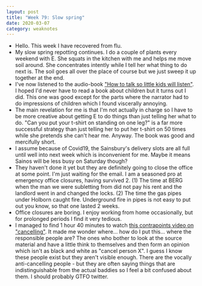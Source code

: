 ```yaml
---
layout: post
title: "Week 79: Slow spring"
date: 2020-03-07
category: weaknotes
---
```

* Hello. This week I have recovered from flu.
* My slow spring repotting continues. I do a couple of plants every weekend with E. She squats in the kitchen with me and helps me move soil around. She concentrates intently while I tell her what thing to do next is. The soil goes all over the place of course but we just sweep it up together at the end.
* I've now listened to the audio-book ["How to talk so little kids will listen"](https://www.audible.co.uk/pd/How-to-Talk-So-Little-Kids-Will-Listen-Audiobook/B01N1LV1TH?source_code=M2M30DFT1BkSH121515013C&source_code=M2M14DFT1BkSH082015011R&ds_rl=1235779&ipRedirectOverride=true). I hoped I'd never have to read a book about children but it turns out I did. This one was good except for the parts where the narrator had to do impressions of children which I found viscerally annoying.
* The main revelation for me is that I'm not actually in charge so I have to be more creative about getting E to do things than just telling her what to do. "Can you put your t-shirt on standing on one leg?" is a far more successful strategy than just telling her to put her t-shirt on 50 times while she pretends she can't hear me. Anyway. The book was good and mercifully short.
* I assume because of Covid19, the Sainsbury's delivery slots are all full until well into next week which is inconvenient for me. Maybe it means Sainos will be less busy on Saturday though?
* They haven't done it yet but they are definitely going to close the office at some point. I'm just waiting for the email. I am a seasoned pro at emergency office closures, having survived 2. (1) The time at BERG when the man we were subletting from did not pay his rent and the landlord went in and changed the locks. (2) The time the gas pipes under Holborn caught fire. Underground fire in pipes is not easy to put out you know, so that one lasted 2 weeks.
* Office closures are boring. I enjoy working from home occasionally, but for prolonged periods I find it very tedious.
* I managed to find 1 hour 40 minutes to watch [this contrapoints video on "cancelling"](https://www.youtube.com/watch?v=OjMPJVmXxV8). It made me wonder where... how do I put this... where the responsible people are? The ones who bother to look at the source material and have a little think to themselves and then form an opinion which isn't as black and white as "cancel person X". I guess I know these people exist but they aren't visible enough. There are the vocally anti-cancelling people - but they are often saying things that are indistinguishable from the actual baddies so I feel a bit confused about them. I should probably GTFO twitter.
